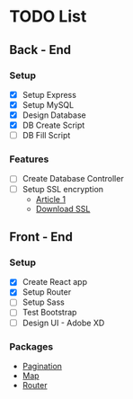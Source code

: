 # TODO List

## Back - End


### Setup

- [x] Setup Express
- [x] Setup MySQL
- [x] Design Database
- [x] DB Create Script
- [ ] DB Fill Script

### Features

- [ ] Create Database Controller
- [ ] Setup SSL encryption
  * [Article 1](https://hackernoon.com/set-up-ssl-in-nodejs-and-express-using-openssl-f2529eab5bb)
  * [Download SSL](https://www.openssl.org/source/)

## Front - End

### Setup

- [x] Create React app
- [x] Setup Router
- [ ] Setup Sass
- [ ] Test Bootstrap
- [ ] Design UI - Adobe XD

### Packages

* [Pagination](https://www.npmjs.com/package/react-paginate)
* [Map](https://react-leaflet.js.org/)
* [Router](https://blog.pshrmn.com/simple-react-router-v4-tutorial/)